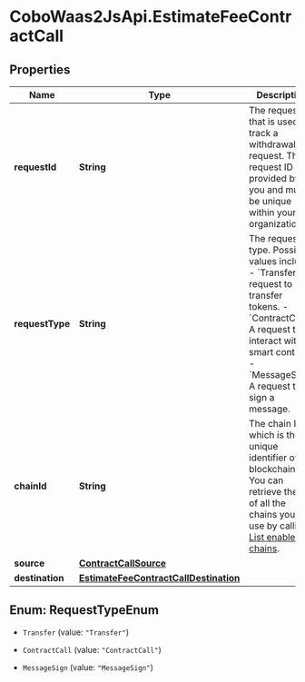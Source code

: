 # CoboWaas2JsApi.EstimateFeeContractCall

## Properties

Name | Type | Description | Notes
------------ | ------------- | ------------- | -------------
**requestId** | **String** | The request ID that is used to track a withdrawal request. The request ID is provided by you and must be unique within your organization. | 
**requestType** | **String** | The request type. Possible values include:   - &#x60;Transfer&#x60;: A request to transfer tokens.   - &#x60;ContractCall&#x60;: A request to interact with a smart contract.   - &#x60;MessageSign&#x60;: A request to sign a message.  | 
**chainId** | **String** | The chain ID, which is the unique identifier of a blockchain. You can retrieve the IDs of all the chains you can use by calling [List enabled chains](/v2/api-references/wallets/list-enabled-chains). | 
**source** | [**ContractCallSource**](ContractCallSource.md) |  | 
**destination** | [**EstimateFeeContractCallDestination**](EstimateFeeContractCallDestination.md) |  | 



## Enum: RequestTypeEnum


* `Transfer` (value: `"Transfer"`)

* `ContractCall` (value: `"ContractCall"`)

* `MessageSign` (value: `"MessageSign"`)




